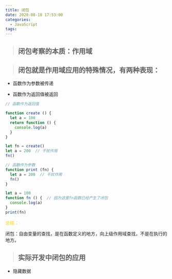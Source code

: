 ```yaml
---
title: 闭包
date: 2020-08-18 17:53:00
categories:
  - JavaScript
tags: 
---
```


> ## 闭包考察的本质：作用域

> ## 闭包就是作用域应用的特殊情况，有两种表现：

+ 函数作为参数被传递

+ 函数作为返回值被返回

```js
// 函数作为返回值

function create () {
  let a = 100
  return function () {
    console.log(a)
  }
}

let fn = create()
let a = 200  // 干扰作用
fn()
```
```js
// 函数作为参数
function print (fn) {
  let a = 200  // 干扰作用
  fn()
}

let a = 100
function fn () {  // 因为这里fn函数已经产生了闭包
  console.log(a)
}
print(fn)
```

<font color="gold">总结：</font>

闭包：自由变量的查找，是在函数定义的地方，向上级作用域查找，不是在执行的地方。

> ## 实际开发中闭包的应用

+ 隐藏数据



